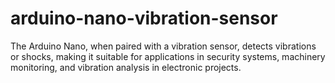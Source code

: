 # arduino-nano-vibration-sensor
The Arduino Nano, when paired with a vibration sensor, detects vibrations or shocks, making it suitable for applications in security systems, machinery monitoring, and vibration analysis in electronic projects.
